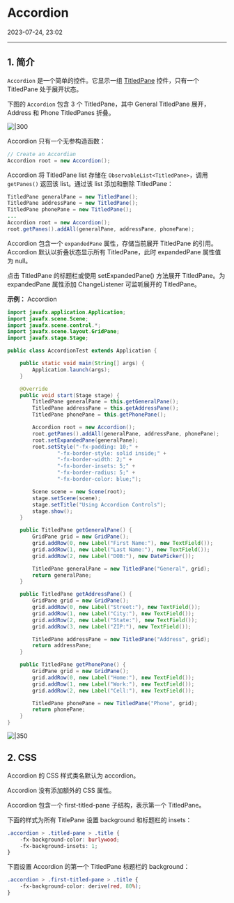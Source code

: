 # Accordion

2023-07-24, 23:02
****
## 1. 简介

`Accordion` 是一个简单的控件。它显示一组 [TitledPane](control16_titledpane.md) 控件，只有一个 TitledPane 处于展开状态。

下图的 `Accordion` 包含 3 个 TitledPane，其中 General TitledPane 展开，Address 和 Phone TitledPanes 折叠。

![|300](Pasted%20image%2020230724224533.png)

Accordion 只有一个无参构造函数：

```java
// Create an Accordian
Accordion root = new Accordion();
```

Accordion 将 TitledPane list 存储在 `ObservableList<TitledPane>`，调用 `getPanes()` 返回该 list。通过该 list 添加和删除 TitledPane：

```java
TitledPane generalPane = new TitledPane();
TitledPane addressPane = new TitledPane();
TitledPane phonePane = new TitledPane();
...
Accordion root = new Accordion();
root.getPanes().addAll(generalPane, addressPane, phonePane);
```

Accordion 包含一个 `expandedPane` 属性，存储当前展开 TitledPane 的引用。Accordion 默认以折叠状态显示所有 TitledPane，此时 expandedPane 属性值为 null。

点击 TitledPane 的标题栏或使用 setExpandedPane() 方法展开 TitledPane。为 expandedPane 属性添加 ChangeListener 可监听展开的 TitledPane。

**示例：** Accordion

```java
import javafx.application.Application;
import javafx.scene.Scene;
import javafx.scene.control.*;
import javafx.scene.layout.GridPane;
import javafx.stage.Stage;

public class AccordionTest extends Application {

    public static void main(String[] args) {
        Application.launch(args);
    }

    @Override
    public void start(Stage stage) {
        TitledPane generalPane = this.getGeneralPane();
        TitledPane addressPane = this.getAddressPane();
        TitledPane phonePane = this.getPhonePane();

        Accordion root = new Accordion();
        root.getPanes().addAll(generalPane, addressPane, phonePane);
        root.setExpandedPane(generalPane);
        root.setStyle("-fx-padding: 10;" +
                "-fx-border-style: solid inside;" +
                "-fx-border-width: 2;" +
                "-fx-border-insets: 5;" +
                "-fx-border-radius: 5;" +
                "-fx-border-color: blue;");

        Scene scene = new Scene(root);
        stage.setScene(scene);
        stage.setTitle("Using Accordion Controls");
        stage.show();
    }

    public TitledPane getGeneralPane() {
        GridPane grid = new GridPane();
        grid.addRow(0, new Label("First Name:"), new TextField());
        grid.addRow(1, new Label("Last Name:"), new TextField());
        grid.addRow(2, new Label("DOB:"), new DatePicker());

        TitledPane generalPane = new TitledPane("General", grid);
        return generalPane;
    }

    public TitledPane getAddressPane() {
        GridPane grid = new GridPane();
        grid.addRow(0, new Label("Street:"), new TextField());
        grid.addRow(1, new Label("City:"), new TextField());
        grid.addRow(2, new Label("State:"), new TextField());
        grid.addRow(3, new Label("ZIP:"), new TextField());

        TitledPane addressPane = new TitledPane("Address", grid);
        return addressPane;
    }

    public TitledPane getPhonePane() {
        GridPane grid = new GridPane();
        grid.addRow(0, new Label("Home:"), new TextField());
        grid.addRow(1, new Label("Work:"), new TextField());
        grid.addRow(2, new Label("Cell:"), new TextField());

        TitledPane phonePane = new TitledPane("Phone", grid);
        return phonePane;
    }
}
```

![|350](Pasted%20image%2020230724225737.png)

## 2. CSS

Accordion 的 CSS 样式类名默认为 accordion。

Accordion 没有添加额外的 CSS 属性。

Accordion  包含一个 first-titled-pane 子结构，表示第一个 TitledPane。

下面的样式为所有 TitlePane 设置 background 和标题栏的 insets：

```css
.accordion > .titled-pane > .title {
    -fx-background-color: burlywood;
    -fx-background-insets: 1;
}
```

下面设置 Accordion 的第一个 TitledPane 标题栏的 background：

```css
.accordion > .first-titled-pane > .title {
    -fx-background-color: derive(red, 80%);
}
```
